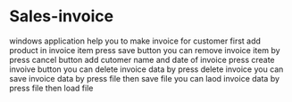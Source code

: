 # Sales-invoice
windows application help you to make invoice for customer
first add product in invoice item 
press save button
you can remove invoice item by press cancel button
add cutomer name and date of invoice
press create invoive button
you can delete invoice data by press delete invoice
you can save invoice data by press file then save file
you can laod invoice data by press file then load file

